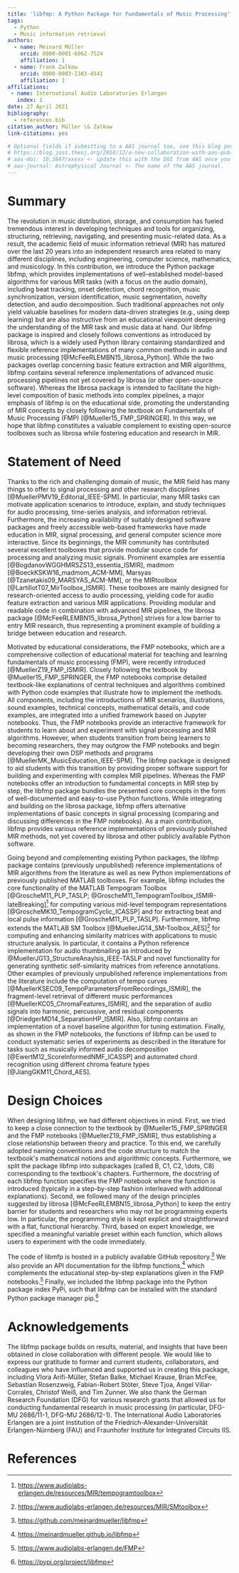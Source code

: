 ```yaml
---
title: 'libfmp: A Python Package for Fundamentals of Music Processing'
tags:
  - Python
  - Music information retrieval
authors:
  - name: Meinard Müller
    orcid: 0000-0001-6062-7524
    affiliation: 1
  - name: Frank Zalkow
    orcid: 0000-0003-1383-4541
    affiliation: 1
affiliations:
 - name: International Audio Laboratories Erlangen
   index: 1
date: 27 April 2021
bibliography:
  - references.bib
citation_author: Müller \& Zalkow
link-citations: yes

# Optional fields if submitting to a AAS journal too, see this blog post:
# https://blog.joss.theoj.org/2018/12/a-new-collaboration-with-aas-publishing
# aas-doi: 10.3847/xxxxx <- update this with the DOI from AAS once you know it.
# aas-journal: Astrophysical Journal <- The name of the AAS journal.
---
```


# Summary

The revolution in music distribution, storage, and consumption has fueled tremendous interest in developing techniques and tools for organizing, structuring, retrieving, navigating, and presenting music-related data.
As a result, the academic field of music information retrieval (MIR) has matured over the last 20 years into an independent research area related to many different disciplines, including engineering, computer science, mathematics, and musicology.
In this contribution, we introduce the Python package libfmp, which provides implementations of well-established model-based algorithms for various MIR tasks (with a focus on the audio domain), including beat tracking, onset detection, chord recognition, music synchronization, version identification, music segmentation, novelty detection, and audio decomposition.
Such traditional approaches not only yield valuable baselines for modern data-driven strategies (e.g., using deep learning) but are also instructive from an educational viewpoint deepening the understanding of the MIR task and music data at hand.
Our libfmp package is inspired and closely follows conventions as introduced by librosa, which is a widely used Python library containing standardized and flexible reference implementations of many common methods in audio and music processing [@McFeeRLEMBN15_librosa_Python].
While the two packages overlap concerning basic feature extraction and MIR algorithms, libfmp contains several reference implementations of advanced music processing pipelines not yet covered by librosa (or other open-source software). Whereas the librosa package is intended to facilitate the high-level composition of basic methods into complex pipelines, a major emphasis of libfmp is on the educational side, promoting the understanding of MIR concepts by closely following the textbook on Fundamentals of Music Processing (FMP) [@Mueller15_FMP_SPRINGER].
In this way, we hope that libfmp constitutes a valuable complement to existing open-source toolboxes such as librosa while fostering education and research in MIR.

# Statement of Need

Thanks to the rich and challenging domain of music, the MIR field has many things to offer to signal processing and other research disciplines [@MuellerPMV19_Editorial_IEEE-SPM]. In particular, many MIR tasks can motivate application scenarios to introduce, explain, and study techniques for audio processing, time-series analysis, and information retrieval. Furthermore, the increasing availability of suitably designed software packages and freely accessible web-based frameworks have made education in MIR, signal processing, and general computer science more interactive.
Since its beginnings, the MIR community has contributed several excellent toolboxes that provide modular source code for processing and analyzing music signals. Prominent examples are
essentia [@BogdanovWGGHMRSZS13_essentia_ISMIR],
madmom [@BoeckKSKW16_madmom_ACM-MM],
Marsyas [@Tzanetakis09_MARSYAS_ACM-MM], or the
MIRtoolbox [@LartillotT07_MirToolbox_ISMIR].
These toolboxes are mainly designed for research-oriented access to audio processing, yielding code for audio feature extraction and various MIR applications. Providing modular and readable code in combination with advanced MIR pipelines, the librosa package [@McFeeRLEMBN15_librosa_Python] strives for a low barrier to entry MIR research, thus representing a prominent example of building a bridge between education and research.

Motivated by educational considerations, the FMP notebooks, which are a comprehensive collection of educational material for teaching and learning fundamentals of music processing (FMP), were recently introduced [@MuellerZ19_FMP_ISMIR]. Closely following the textbook by @Mueller15_FMP_SPRINGER, the FMP notebooks comprise detailed textbook-like explanations of central techniques and algorithms combined with Python code examples that illustrate how to implement the methods. All components, including the introductions of MIR scenarios, illustrations, sound examples, technical concepts, mathematical details, and code examples, are integrated into a unified framework based on Jupyter notebooks. Thus, the FMP notebooks provide an interactive framework for students to learn about and experiment with signal processing and MIR algorithms.
However, when students transition from being learners to becoming researchers, they may outgrow the FMP notebooks and begin developing their own DSP methods and programs [@MuellerMK_MusicEducation_IEEE-SPM]. The libfmp package is designed to aid students with this transition by providing proper software support for building and experimenting with complex MIR pipelines.
Whereas the FMP notebooks offer an introduction to fundamental concepts in MIR step by step, the libfmp package bundles the presented core concepts in the form of well-documented and easy-to-use Python functions.
While integrating and building on the librosa package, libfmp offers alternative implementations of basic concepts in signal processing (comparing and discussing differences in the FMP notebooks). As a main contribution, libfmp provides various reference implementations of previously published MIR methods, not yet covered by librosa and other publicly available Python software.

Going beyond and complementing existing Python packages, the libfmp package contains (previously unpublished) reference implementations of MIR algorithms from the literature as well as new Python implementations of previously published MATLAB toolboxes.
For example, libfmp includes the core functionality of the MATLAB Tempogram Toolbox [@GroscheM11_PLP_TASLP; @GroscheM11_TempogramToolbox_ISMIR-lateBreaking][^1] for computing various mid-level tempogram representations [@GroscheMK10_TempogramCyclic_ICASSP] and for extracting beat and local pulse information [@GroscheM11_PLP_TASLP].
Furthermore, libfmp extends the MATLAB SM Toolbox
[@MuellerJG14_SM-Toolbox_AES][^2] for computing and enhancing similarity matrices with applications to music structure analysis. In particular, it contains a Python reference implementation for audio thumbnailing as introduced by @MuellerJG13_StructureAnaylsis_IEEE-TASLP and novel functionality for generating synthetic self-similarity matrices from reference annotations.
Other examples of previously unpublished reference implementations from the literature include the computation of tempo curves [@MuellerKSEC09_TempoParametersFromRecordings_ISMIR],  the fragment-level retrieval of different music performances [@MuellerKC05_ChromaFeatures_ISMIR], and
the separation of audio signals into harmonic, percussive, and residual components [@DriedgerMD14_SeparationHP_ISMIR].
Also, libfmp contains an implementation of a novel baseline algorithm for tuning estimation.
Finally, as shown in the FMP notebooks, the functions of libfmp can be used to conduct systematic series of experiments as described in the literature for tasks such as musically informed audio decomposition [@EwertM12_ScoreInformedNMF_ICASSP] and automated chord recognition using different chroma feature types [@JiangGKM11_Chord_AES].

[^1]: <https://www.audiolabs-erlangen.de/resources/MIR/tempogramtoolbox>
[^2]: <https://www.audiolabs-erlangen.de/resources/MIR/SMtoolbox>

# Design Choices

When designing libfmp, we had different objectives in mind.
First, we tried to keep a close connection to the textbook by @Mueller15_FMP_SPRINGER and the FMP notebooks [@MuellerZ19_FMP_ISMIR], thus establishing a close relationship between theory and practice. To this end, we carefully adopted naming conventions and the code structure to match the textbook's mathematical notions and algorithmic concepts. Furthermore, we split the package libfmp into subpackages (called B, C1, C2, \dots, C8) corresponding to the textbook's chapters. Furthermore, the docstring of each libfmp function specifies the FMP notebook where the function is introduced (typically in a step-by-step fashion interleaved with additional explanations).
Second, we followed many of the design principles suggested by librosa [@McFeeRLEMBN15_librosa_Python] to keep the entry barrier for students and researchers who may not be programming experts low. In particular, the programming style is kept explicit and straightforward with a flat, functional hierarchy.
Third, based on expert knowledge, we specified a meaningful variable preset within each function, which allows users to experiment with the code immediately.

The code of libmfp is hosted in a publicly available GitHub repository.[^3]
We also provide an API documentation for the libfmp functions,[^4] which complements the educational step-by-step explanations given in the FMP notebooks.[^5]
Finally, we included the libfmp package into the Python package index PyPi, such that libfmp can be installed with the standard Python package manager pip.[^6]

[^3]: <https://github.com/meinardmueller/libfmp>
[^4]: <https://meinardmueller.github.io/libfmp>
[^5]: <https://www.audiolabs-erlangen.de/FMP>
[^6]: <https://pypi.org/project/libfmp>


# Acknowledgements

The libfmp package builds on results, material, and insights that have been obtained in close collaboration with different people. We would like to express our gratitude to former and current students, collaborators, and colleagues who have influenced and supported us in creating this package, including
Vlora Arifi-Müller,
Stefan Balke,
Michael Krause,
Brian McFee,
Sebastian Rosenzweig,
Fabian-Robert Stöter,
Steve Tjoa,
Angel Villar-Corrales,
Christof Weiß, and
Tim Zunner.
We also thank the German Research Foundation (DFG) for various research grants that allowed us for conducting fundamental research in music processing (in particular, DFG-MU 2686/11-1, DFG-MU 2686/12-1).
The International Audio Laboratories Erlangen are a joint institution of the Friedrich-Alexander-Universität Erlangen-Nürnberg (FAU) and Fraunhofer Institute for Integrated Circuits IIS.

# References
